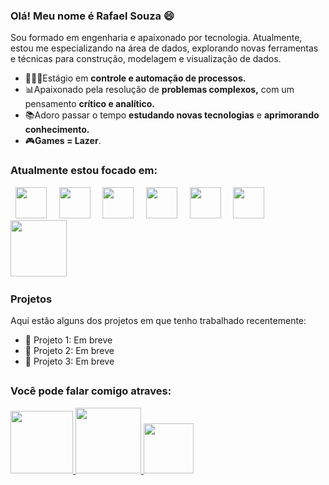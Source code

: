 ### Olá! Meu nome é Rafael Souza 😄
Sou formado em engenharia e apaixonado por tecnologia. Atualmente, estou me especializando na área de dados, explorando novas ferramentas e técnicas para construção, modelagem e visualização de dados.
- 👨🏼‍💻Estágio em **controle e automação de processos.**
- 📊Apaixonado pela resolução de **problemas complexos,** com um pensamento **crítico e analítico.**
- 📚Adoro passar o tempo **estudando novas tecnologias** e **aprimorando conhecimento.**
- 🎮**Games = Lazer**.

### Atualmente estou focado em:
<div display="inline">
&nbsp;&nbsp;<img src="https://cdn.jsdelivr.net/gh/devicons/devicon/icons/python/python-original-wordmark.svg" width="50" />&nbsp;&nbsp;
&nbsp;&nbsp;<img src="https://img.icons8.com/?size=100&id=39913&format=png&color=000000" width="50" />&nbsp;&nbsp;
&nbsp;&nbsp;<img src="https://cdn.jsdelivr.net/gh/devicons/devicon/icons/postgresql/postgresql-original-wordmark.svg" width="50" />&nbsp;&nbsp;
&nbsp;&nbsp;<img src="https://cdn.jsdelivr.net/gh/devicons/devicon/icons/r/r-original.svg" width="50" />&nbsp;&nbsp;
&nbsp;&nbsp;<img src="https://cdn.jsdelivr.net/gh/devicons/devicon/icons/apache/apache-original-wordmark.svg" width="50" />&nbsp;&nbsp;
&nbsp;&nbsp;<img src="https://analyticstraininghub.com/wp-content/uploads/2020/10/icon-tableau.png" width="50" />&nbsp;&nbsp;
&nbsp;&nbsp;<img src="https://logosmarcas.net/wp-content/uploads/2022/02/Power-BI-Simbolo.png" width="90" />&nbsp;&nbsp;
</div>

### Projetos
Aqui estão alguns dos projetos em que tenho trabalhado recentemente:

- 🚀 Projeto 1: Em breve
- 🚀 Projeto 2: Em breve
- 🚀 Projeto 3: Em breve

##

### Você pode falar comigo atraves:
<div display="inline">
  <a href="https://www.linkedin.com/in/rafaelsouzaegq/" >
    <img src="https://img.shields.io/badge/linkedin-%230077B5.svg?style=for-the-badge&logo=linkedin&logoColor=white" width="100" />
  </a>
  
  <a href="https://wa.me/5573981904629" >
    <img src="https://img.shields.io/badge/WhatsApp-25D366?style=for-the-badge&logo=whatsapp&logoColor=white" width="105" />
  </a>

  <a href="mailto:rafasansou1@gmail.com" >
    <img src="https://img.shields.io/badge/Gmail-D14836?style=for-the-badge&logo=gmail&logoColor=white" width="80" />
  </a>
</div>
